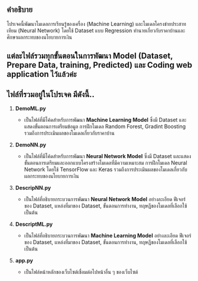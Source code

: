 ## คำอธิบาย
โปรเจคนี้พัฒนาโมเดลการเรียนรู้ของเครื่อง (Machine Learning) และโมเดลโครงข่ายประสาทเทียม (Neural Network) โดยใช้ Dataset แบบ Regression ทำนายเกี่ยวกับราคาบ้านและศึกษาผลกระทบของนโยบายการเงิน

## แต่ละไฟล์รวมทุกขั้นตอนในการพัฒนา Model (Dataset, Prepare Data, training, Predicted) และ Coding web application ไว้แล้วค่ะ
## ไฟล์ที่รวมอยู่ในโปรเจค มีดังนี้..
1. **DemoML.py**  
   - เป็นไฟล์ที่มีโค้ดสำหรับการพัฒนา **Machine Learning Model** ซึ่งมี Dataset และแสดงขั้นตอนการเตรียมข้อมูล การฝึกโมเดล Random Forest, Gradint Boosting รวมถึงการประเมินผลของโมเดลเกี่ยวกับราคาบ้าน

2. **DemoNN.py**  
   - เป็นไฟล์ที่มีโค้ดสำหรับการพัฒนา **Neural Network Model** ซึ่งมี Dataset และแสดงขั้นตอนการเตรียมและออกแบบโครงสร้างโมเดลที่มีความเหมาะสม การฝึกโมเดล Neural Network โดยใช้ TensorFlow และ Keras รวมถึงการประเมินผลของโมเดลเกี่ยวกับผลกระทบของนโยบายการเงิน

3. **DescripNN.py**  
   - เป็นไฟล์ที่อธิบายกระบวนการพัฒนา **Neural Network Model** อย่างละเอียด ฟีเจอร์ของ Dataset, แหล่งที่มาของ Dataset, ขั้นตอนการทำงาน, ทฤษฎีของโมเดลที่เลือกใช้ เป็นต้น 

4. **DescriptML.py**  
   - เป็นไฟล์ที่อธิบายกระบวนการพัฒนา **Machine Learning Model** อย่างละเอียด ฟีเจอร์ของ Dataset, แหล่งที่มาของ Dataset, ขั้นตอนการทำงาน, ทฤษฎีของโมเดลที่เลือกใช้ เป็นต้น 

5. **app.py**  
   - เป็นไฟล์หน้าหลักของเว็บไซต์เชื่อมต่อไปหน้าอื่น ๆ ของเว็บไซต์



